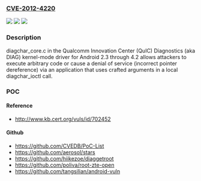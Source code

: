 ### [CVE-2012-4220](https://cve.mitre.org/cgi-bin/cvename.cgi?name=CVE-2012-4220)
![](https://img.shields.io/static/v1?label=Product&message=n%2Fa&color=blue)
![](https://img.shields.io/static/v1?label=Version&message=n%2Fa&color=blue)
![](https://img.shields.io/static/v1?label=Vulnerability&message=n%2Fa&color=brighgreen)

### Description

diagchar_core.c in the Qualcomm Innovation Center (QuIC) Diagnostics (aka DIAG) kernel-mode driver for Android 2.3 through 4.2 allows attackers to execute arbitrary code or cause a denial of service (incorrect pointer dereference) via an application that uses crafted arguments in a local diagchar_ioctl call.

### POC

#### Reference
- http://www.kb.cert.org/vuls/id/702452

#### Github
- https://github.com/CVEDB/PoC-List
- https://github.com/aerosol/stars
- https://github.com/hiikezoe/diaggetroot
- https://github.com/poliva/root-zte-open
- https://github.com/tangsilian/android-vuln


